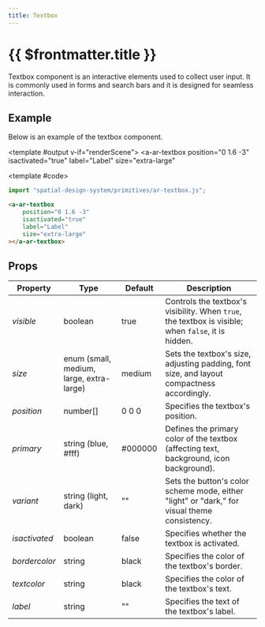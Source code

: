 ```yaml
---
title: Textbox
---
```


<script setup lang="ts">
import { ref, onMounted } from 'vue';
import ComponentExample from "../vue/ComponentExample.vue";

const renderScene = ref(false);

onMounted(async () => {
  try {
    await import("spatial-design-system/primitives/ar-textbox");
    renderScene.value = true;
  } catch (e) {
    console.error(e);
  }
});
</script>

# {{ $frontmatter.title }}

Textbox component is an interactive elements used to collect user input. It is commonly used in forms and search bars and it is designed for seamless interaction.
## Example

Below is an example of the textbox component.

<ComponentExample :fixed="true">

<template #output v-if="renderScene">
<a-ar-textbox
    position="0 1.6 -3"
    isactivated="true"
    label="Label"
    size="extra-large"
></a-ar-textbox>
</template>

<template #code>

```js
import "spatial-design-system/primitives/ar-textbox.js";
```

```html
<a-ar-textbox
    position="0 1.6 -3"
    isactivated="true"
    label="Label"
    size="extra-large"
></a-ar-textbox>
```

</template>

</ComponentExample>

## Props

| Property      | Type                        | Default   | Description                                                                                         |
|---------------|-----------------------------------------|---------|-------------------------------------------------------------------------------------------|
| _visible_     | boolean                     | true      | Controls the textbox's visibility. When `true`, the textbox is visible; when `false`, it is hidden. |
| _size_        | enum (small, medium, large, extra-large)| medium  | Sets the textbox's size, adjusting padding, font size, and layout compactness accordingly.|
| _position_    | number[]                    | 0 0 0     | Specifies the textbox's position.                                                                   |
| _primary_     | string (blue, #fff)         | #000000   | Defines the primary color of the textbox (affecting text, background, icon background).             |
| _variant_     | string (light, dark)        | ""        | Sets the button's color scheme mode, either "light" or "dark," for visual theme consistency.        |
| _isactivated_ | boolean                     | false     | Specifies whether the textbox is activated.                                                         |
| _bordercolor_ | string                      | black     | Specifies the color of the textbox's border.                                                        |
| _textcolor_   | string                      | black     | Specifies the color of the textbox's text.                                                          |
| _label_       | string                      | ""        | Specifies the text of the textbox's label.                                                          |
